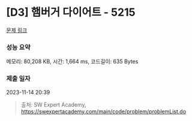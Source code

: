 # [D3] 햄버거 다이어트 - 5215 

[문제 링크](https://swexpertacademy.com/main/code/problem/problemDetail.do?contestProbId=AWT-lPB6dHUDFAVT) 

### 성능 요약

메모리: 80,208 KB, 시간: 1,664 ms, 코드길이: 635 Bytes

### 제출 일자

2023-11-14 20:39



> 출처: SW Expert Academy, https://swexpertacademy.com/main/code/problem/problemList.do